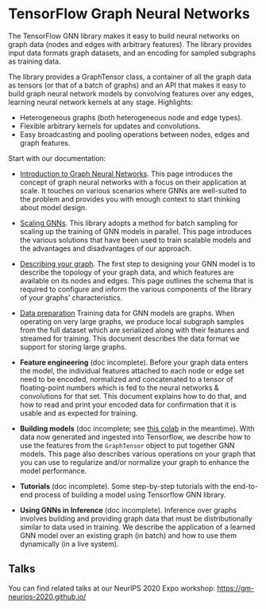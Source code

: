 # TensorFlow Graph Neural Networks

The TensorFlow GNN library makes it easy to build neural networks on graph data
(nodes and edges with arbitrary features). The library provides input data
formats graph datasets, and an encoding for sampled subgraphs as training data.

The library provides a GraphTensor class, a container of all the graph data as
tensors (or that of a batch of graphs) and an API that makes it easy to build
graph neural network models by convolving features over any edges, learning
neural network kernels at any stage. Highlights:

*   Heterogeneous graphs (both heterogeneous node and edge types).
*   Flexible arbitrary kernels for updates and convolutions.
*   Easy broadcasting and pooling operations between nodes, edges and graph
    features.

Start with our documentation:

*   [Introduction to Graph Neural Networks](intro.md). This page introduces the
    concept of graph neural networks with a focus on their application at scale.
    It touches on various scenarios where GNNs are well-suited to the problem
    and provides you with enough context to start thinking about model design.

*   [Scaling GNNs](scaling.md). This library adopts a method for batch sampling
    for scaling up the training of GNN models in parallel. This page introduces
    the various solutions that have been used to train scalable models and the
    advantages and disadvantages of our approach.

*   [Describing your graph](schema.md). The first step to designing your GNN
    model is to describe the topology of your graph data, and which features are
    available on its nodes and edges. This page outlines the schema that is
    required to configure and inform the various components of the library of
    your graphs’ characteristics.

*   [Data preparation](data_prep.md) Training data for GNN
    models are graphs. When operating on very large graphs, we produce local
    subgraph samples from the full dataset which are serialized along with their
    features and streamed for training. This document describes the data format
    we support for storing large graphs.

*   **Feature engineering** (doc incomplete). Before your graph data enters the
    model, the individual features attached to each node or edge set need to be
    encoded, normalized and concatenated to a tensor of floating-point numbers
    which is fed to the neural networks & convolutions for that set. This
    document explains how to do that, and how to read and print your encoded
    data for confirmation that it is usable and as expected for training.

*   **Building models** (doc incomplete; see
    [this colab](https://colab.sandbox.google.com/drive/1sDIHr_-XvhKGXcFEQf1F4NiRDa9x8gTH)
    in the meantime). With data now generated and ingested into Tensorflow, we
    describe how to use the features from the `GraphTensor` object to put
    together GNN models. This page also describes various operations on your
    graph that you can use to regularize and/or normalize your graph to enhance
    the model performance.

*   **Tutorials** (doc incomplete). Some step-by-step tutorials with the
    end-to-end process of building a model using Tensorflow GNN library.

*   **Using GNNs in Inference** (doc incomplete). Inference over graphs involves
    building and providing graph data that must be distributionally similar to
    data used in training. We describe the application of a learned GNN model
    over an existing graph (in batch) and how to use them dynamically (in a live
    system).

## Talks

You can find related talks at our NeurIPS 2020 Expo workshop:
https://gm-neurips-2020.github.io/
